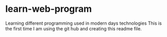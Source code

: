 learn-web-program
=================

Learning different programming used in modern days technologies
This is the first time I am using the git hub and creating this readme file.
